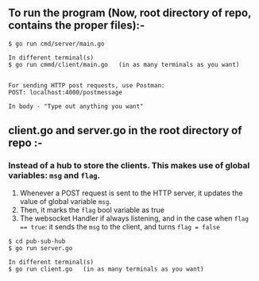 ## To run the program (Now, root directory of repo, contains the proper files):-
```
$ go run cmd/server/main.go

In different terminal(s)
$ go run cmmd/client/main.go   (in as many terminals as you want)


For sending HTTP post requests, use Postman:
POST: localhost:4000/postmessage

In body - "Type out anything you want"
```


## client.go and server.go in the root directory of repo :-
### Instead of a hub to store the clients. This makes use of global variables: `msg` and `flag`.
1. Whenever a POST request is sent to the HTTP server, it updates the value of global variable `msg`.
2. Then, it marks the `flag` bool variable as true
3. The websocket Handler if always listening, and in the case when `flag == true`: it sends the `msg` to the client, and turns `flag = false`  

```
$ cd pub-sub-hub
$ go run server.go

In different terminal(s)
$ go run client.go   (in as many terminals as you want)
```
